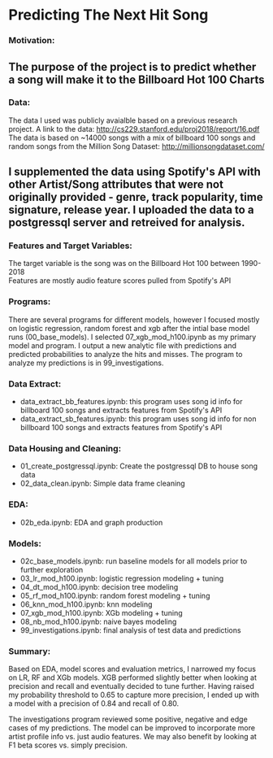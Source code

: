 # Predicting The Next Hit Song

### Motivation:<br>
The purpose of the project is to predict whether a song will make it to the Billboard Hot 100 Charts
---
### Data:<br>
The data I used was publicly avaialble based on a previous research project. A link to the data: http://cs229.stanford.edu/proj2018/report/16.pdf<br>
The data is based on ~14000 songs with a mix of billboard 100 songs and random songs from the Million Song Dataset: http://millionsongdataset.com/

I supplemented the data using Spotify's API with other Artist/Song attributes that were not originally provided - genre, track popularity, time signature, release year. I uploaded the data to a postgressql server and retreived for analysis.
---
### Features and Target Variables:<br>
The target variable is the song was on the Billboard Hot 100 between 1990-2018<br>
Features are mostly audio feature scores pulled from Spotify's API

### Programs:<br>
There are several programs for different models, however I focused mostly on logistic regression, random forest and xgb after the intial 
base model runs (00_base_models). I selected 07_xgb_mod_h100.ipynb as my primary model and program. I output a new analytic file with predictions and predicted probabilities to analyze the hits and misses. The program to analyze my predictions is in 99_investigations.

### Data Extract:<br>
* data_extract_bb_features.ipynb: this program uses song id info for billboard 100 songs and extracts features from Spotify's API<br>
* data_extract_sb_features.ipynb:  this program uses song id info for non billboard 100 songs and extracts features from Spotify's API

### Data Housing and Cleaning:<br>
* 01_create_postgressql.ipynb: Create the postgressql DB to house song data<br>
* 02_data_clean.ipynb: Simple data frame cleaning

### EDA:<br>
* 02b_eda.ipynb: EDA and graph production

### Models:<br>
* 02c_base_models.ipynb: run baseline models for all models prior to further exploration<br>
* 03_lr_mod_h100.ipynb: logistic regression modeling + tuning<br>
* 04_dt_mod_h100.ipynb: decision tree modeling<br>
* 05_rf_mod_h100.ipynb: random forest modeling + tuning<br>
* 06_knn_mod_h100.ipynb: knn modeling<br>
* 07_xgb_mod_h100.ipynb: XGb modeling + tuning<br>
* 08_nb_mod_h100.ipynb: naive bayes modeling<br>
* 99_investigations.ipynb: final analysis of test data and predictions

### Summary:<br>
Based on EDA, model scores and evaluation metrics, I narrowed my focus on LR, RF and XGb models. 
XGB performed slightly better when looking at precision and recall and eventually decided to tune further.
Having raised my probability threshold to 0.65 to capture more precision, I ended up with a model with a precision of 0.84 and recall of 0.80.

The investigations program reviewed some positive, negative and edge cases of my predictions.
The model can be improved to incorporate more artist profile info vs. just audio features.
We may also benefit by looking at F1 beta scores vs. simply precision.
